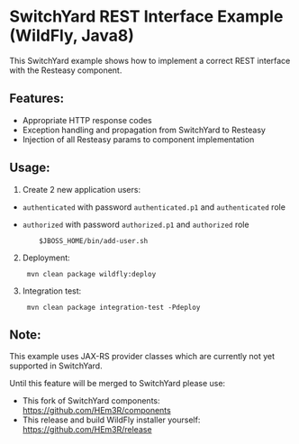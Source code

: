SwitchYard REST Interface Example (WildFly, Java8)
==================================================

This SwitchYard example shows how to implement a correct REST interface with the Resteasy component.

Features:
---------

 * Appropriate HTTP response codes
 * Exception handling and propagation from SwitchYard to Resteasy
 * Injection of all Resteasy params to component implementation

Usage:
------

1. Create 2 new application users:
  * `authenticated` with password `authenticated.p1` and `authenticated` role
  * `authorized` with password `authorized.p1` and `authorized` role

            $JBOSS_HOME/bin/add-user.sh

2. Deployment:

        mvn clean package wildfly:deploy

3. Integration test:

        mvn clean package integration-test -Pdeploy

Note:
-----

This example uses JAX-RS provider classes which are currently not yet supported in SwitchYard.

Until this feature will be merged to SwitchYard please use:

 * This fork of SwitchYard components: https://github.com/HEm3R/components
 * This release and build WildFly installer yourself: https://github.com/HEm3R/release
